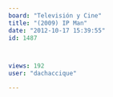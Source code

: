 ```yaml
---
board: "Televisión y Cine"
title: "(2009) IP Man"
date: "2012-10-17 15:39:55"
id: 1487



views: 192
user: "dachaccique"

---
```

